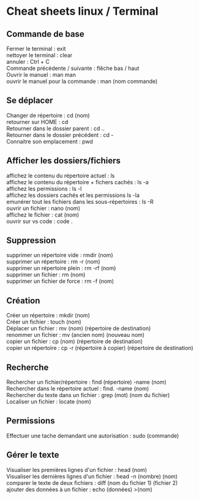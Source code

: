 # Cheat sheets linux / Terminal  

## Commande de base  
  
Fermer le terminal : exit  
nettoyer le terminal : clear  
annuler : Ctrl + C  
Commande précédente / suivante : flêche bas / haut  
Ouvrir le manuel : man man  
ouvrir le manuel pour la commande : man (nom commande)  
  
## Se déplacer
  
Changer de répertoire : cd (nom)  
retourner sur HOME : cd  
Retourner dans le dossier parent : cd ..  
Retourner dans le dossier précédent : cd -  
Connaitre son emplacement : pwd  
  
## Afficher les dossiers/fichiers  
  
affichez le contenu du répertoire actuel : ls  
affichez le contenu du répertoire + fichers cachés : ls -a  
affichez les permissions : ls -l  
affichez les dossiers cachés et les permissions ls -la   
emunérer tout les fichiers dans les sous-répertoires : ls -R  
ouvrir un fichier : nano (nom)   
affichez le fichier : cat (nom)  
ouvrir sur vs code : code .  
  
## Suppression  
  
supprimer un répertoire vide : rmdir (nom)  
supprimer un répertoire : rm -r (nom)  
supprimer un répertoire plein : rm -rf (nom)  
supprimer un fichier : rm (nom)  
supprimer un fichier de force : rm -f (nom)  
  
## Création 
  
Créer un répertoire : mkdir (nom)  
Créer un fichier : touch (nom)  
Déplacer un fichier : mv (nom) (répertoire de destination)  
renommer un fichier : mv (ancien nom) (nouveau nom)  
copier un fichier : cp (nom) (répertoire de destination)  
copier un répertoire : cp -r (répertoire à copier) (répertoire de destination)  
  
## Recherche  
  
Rechercher un fichier/répertoire : find (répertoire) -name (nom)  
Rechercher dans le répertoire actuel : find. -name (nom)  
Rechercher du texte dans un fichier : grep (mot) (nom du fichier)  
Localiser un fichier : locate (nom)  
  
## Permissions  
  
Effectuer une tache demandant une autorisation : sudo (commande)  
  
## Gérer le texte  
  
Visualiser les premières lignes d'un fichier : head (nom)  
Visualiser les dernières lignes d'un fichier : head -n (nombre) (nom)  
comparer le texte de deux fichiers : diff (nom du fichier 1) (fichier 2)  
ajouter des données à un fichier : echo (données) >(nom)  


